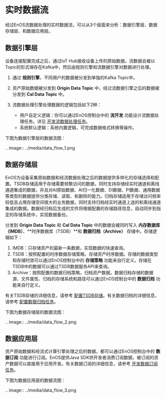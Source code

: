 # 实时数据流

经过EnOS流数据处理的实时数据流，可以从3个层面来分析：数据引擎层、数据存储层、和数据应用层。

## 数据引擎层

设备连接配置完成之后，通过IoT Hub接收设备上传的原始数据。流数据会被以Topic的形式保存在Kafka中，然后由规则引擎和流数据引擎对数据进行处理。

1. 通过 **规则引擎**，不同用户的数据被分发到单独的Kafka Topic中。
2. 资产原始数据被分发到 **Origin Data Topic** 中，经过流数据引擎之后的数据被分发到 **Cal Data Topic** 中。
3. 流数据处理引擎处理数据的逻辑包括如下2种：

   - 用户自定义逻辑：你可以通过EnOS控制台中的 **流开发** 功能设计流数据处理任务。详见 [开发流数据处理任务](../howto/stream/dev)。
   - 系统默认逻辑：系统内置逻辑，可完成数据格式转换等操作。

下图为数据引擎层的数据流图：

.. image:: ../media/data_flow_1.png

## 数据存储层

EnOS为设备采集原始数据和经流数据处理之后的数据提供多样化的存储选择和配置。TSDB存储适用于存储需要频繁访问的数据，同时支持存储经实时通道和离线通道集成的数据，并且对AI原始数据、AI归一化数据、DI数据、PI数据、通用数据等类型的数据提供分类存储、读取、和删除的能力。归档存储适用于存储访问频率较低且占用存储空间很大的业务数据，同时支持归档经实时通道上送的和离线通道集成的数据。数据经归档后生成的文件将根据配置的存储路径信息，自动同步到指定的存储系统中，实现数据备份。

分发到 **Origin Data Topic** 和 **Cal Data Topic** 中的数据会被同时写入 **内存数据库（IMDB）**、**时序数据库（TSDB）**和 **数据归档（Archive）** 存储中。存储逻辑如下：

1. IMDB：只存储资产的最新一条数据，实现数据的快速查询。
2. TSDB：按照配置的时序数据存储策略，存储资产时序数据。存储的数据类型和存储时效可以通过EnOS控制台中的 **存储策略** 功能来自行定义。存储在TSDB中的数据可以通过TSDB数据服务API来查询。
3. Archive：按照配置的数据归档策略，归档资产数据。数据归档存储的数据源、文件属性、归档的存储系统和路径可以通过EnOS控制台中的 **数据归档** 功能来自行定义。

有关TSDB存储的详细信息，请参考 [配置TSDB存储](../configuring_tsdb_storage)。有关数据归档的详细信息，请参考 [配置数据归档任务](../howto/archive/configuring_archive_storage)。

下图为数据存储层的数据流图：

.. image:: ../media/data_flow_2.png

## 数据应用层

资产原始数据和经流式计算引擎处理之后的数据，都可以通过EnOS控制台中的 **数据订阅** 功能进行订阅。EnOS提供Java SDK供开发者消费订阅数据，被订阅的资产数据可以直接用于应用开发。有关数据订阅的详细信息，请参考 [开发数据订阅任务](../howto/obtain/managing_data_subscription)。

下图为数据应用层的数据流图：

.. image:: ../media/data_flow_3.png

<!--end-->
